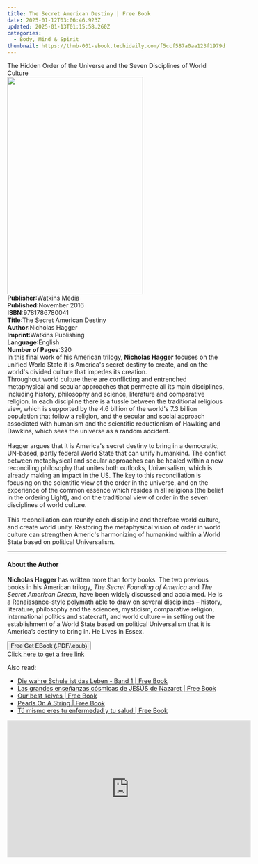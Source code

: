```yaml
---
title: The Secret American Destiny | Free Book
date: 2025-01-12T03:06:46.923Z
updated: 2025-01-13T01:15:58.260Z
categories:
  - Body, Mind & Spirit
thumbnail: https://thmb-001-ebook.techidaily.com/f5ccf587a0aa123f1979df7d046c0cdc19b8fba8b4998d5dd099e5f77f52a81f.jpg
---
```

<main id="book-container">
  <div class="flex flex-col">
    <div class="book-brief flex-1 py-6 px-4 sm:p-6 md:py-10 md:px-8">
      <!-- brief-->
      <div class="book-brief-main">
        The Hidden Order of the Universe and the Seven Disciplines of World
        Culture
      </div>
    </div>
    <div
      class="book-meta-info flex-1 grid gap-4 col-start-1 col-end-3 row-start-1 sm:mb-6 sm:grid-cols-4 lg:gap-6 lg:col-start-2 lg:row-end-6 lg:row-span-6 lg:mb-0"
    >
      <div
        class="book-meta-info-left place-content-center mt-4 p-4 text-sm leading-6 col-start-2 col-span-2 dark:text-slate-400"
      >
        <img
          class="w-full h-500 object-cover rounded-lg sm:h-255 sm:col-span-2 lg:col-span-full"
          src="https://img-001-ebook.techidaily.com/e0842f785ef15456dddbbf385ab1b5743d30e659fbaede24534daf472bf045d2.jpg"
          alt=""
          width="312"
          height="500"
        />
      </div>
      <div
        class="book-meta-info-right mt-2 col-start-1 row-start-2 col-span-3 self-center"
      >
        <!-- meta data  -->
        <div class="flex flex-col px-4 md:px-8">
          <div class="flex-1">
            <strong>Publisher</strong>:<span class="px-2">Watkins Media</span>
          </div>
          <div class="flex-1">
            <strong>Published</strong>:<span class="px-2">November 2016</span>
          </div>
          <div class="flex-1">
            <strong>ISBN</strong>:<span class="px-2">9781786780041</span>
          </div>
          <div class="flex-1">
            <strong>Title</strong>:<span class="px-2"
              >The Secret American Destiny</span
            >
          </div>
          <div class="flex-1">
            <strong>Author</strong>:<span class="px-2">Nicholas Hagger</span>
          </div>
          <div class="flex-1">
            <strong>Imprint</strong>:<span class="px-2"
              >Watkins Publishing</span
            >
          </div>
          <div class="flex-1">
            <strong>Language</strong>:<span class="px-2">English</span>
          </div>
          <div class="flex-1">
            <strong>Number of Pages</strong>:<span class="px-2">320</span>
          </div>
        </div>
      </div>
    </div>
    <div class="book-description flex-1 py-6 px-4 sm:p-6 md:py-10 md:px-8">
      <div class="book-description-main">
        <div accordion-content="" id="description">
          In this final work of his American trilogy,&nbsp;<b>Nicholas Hagger</b
          >&nbsp;focuses on the unified World State it is America's secret
          destiny to create, and on the world's divided culture that impedes its
          creation.&nbsp;<br />Throughout world culture there are conflicting
          and entrenched metaphysical and secular approaches that permeate all
          its main disciplines, including history, philosophy and science,
          literature and comparative religion. In each discipline there is a
          tussle between the traditional religious view, which is supported by
          the 4.6 billion of the world's 7.3 billion population that follow a
          religion, and the secular and social approach associated with humanism
          and the scientific reductionism of Hawking and Dawkins, which sees the
          universe as a random accident.<br /><br />Hagger argues that it is
          America's secret destiny to bring in a democratic, UN-based, partly
          federal World State that can unify humankind. The conflict between
          metaphysical and secular approaches can be healed within a new
          reconciling philosophy that unites both outlooks, Universalism, which
          is already making an impact in the US. The key to this reconciliation
          is focusing on the scientific view of the order in the universe, and
          on the experience of the common essence which resides in all religions
          (the belief in the ordering Light), and on the traditional view of
          order in the seven disciplines of world culture.<br /><br />This
          reconciliation can reunify each discipline and therefore world
          culture, and create world unity. Restoring the metaphysical vision of
          order in world culture can strengthen Americ's harmonizing of
          humankind within a World State based on political Universalism.
        </div>
        <div class="accordion-fader"></div>
      </div>
    </div>
    <div class="book-excerpts flex-1 py-6 px-4 sm:p-6 md:py-10 md:px-8">
      <!-- excerpts-->
      <div class="book-excerpts-main">
        <hr />
        <h4 class="placeholder placeholder-heading">
          <span>About the Author</span>
        </h4>
        <p>
          <b>Nicholas Hagger&nbsp;</b>has written more than forty books. The two
          previous books in his American trilogy,&nbsp;<i
            >The Secret Founding of America</i
          >&nbsp;and&nbsp;<i>The Secret American Dream</i>, have been widely
          discussed and acclaimed. He is a Renaissance-style polymath able to
          draw on several disciplines – history, literature, philosophy and the
          sciences, mysticism, comparative religion, international politics and
          statecraft, and world culture – in setting out the establishment of a
          World State based on political Universalism that it is America’s
          destiny to bring in. He Lives in Essex.
        </p>
      </div>
    </div>
    <div
      class="book-about-author flex-1 py-6 px-4 sm:p-6 md:py-10 md:px-8"
    ></div>
    <div class="book-free-get flex-1 py-6 px-4 sm:p-6 md:py-10 md:px-8">
      <button
        id="btn-free-get"
        class="bg-blue-500 hover:bg-blue-700 text-white font-bold py-2 px-4 rounded"
      >
        Free Get EBook (.PDF/.epub)
      </button>
      <div id="countdown-display" class="px-2 text-lg mt-2"></div>
      <a
        id="free-link"
        class="hidden bg-blue-500 hover:bg-blue-700 text-white font-bold py-2 px-4 rounded"
        href="https://www.ebooks.com/en-us/book/2543817/the-secret-american-destiny/nicholas-hagger/"
        target="_blank"
        >Click here to get a free link</a
      >
    </div>
    <script>
      let countdownTime = 0;
      let countdownInterval = null;
      document
        .getElementById('btn-free-get')
        .addEventListener('click', startCountdown);
      function startCountdown() {
        countdownTime = new Date().getTime() + 60000 * 3;
        countdownInterval = setInterval(updateCountdown, 1000);
        document.getElementById('btn-free-get').disabled = true;
        document
          .getElementById('btn-free-get')
          .classList.add('bg-gray-500', 'cursor-not-allowed');
      }
      function updateCountdown() {
        let currentTime = new Date().getTime();
        let timeLeft = countdownTime - currentTime;
        let secondsLeft = Math.floor(timeLeft / 1000);
        document.getElementById('countdown-display').innerHTML =
          `Remaining time: ${secondsLeft} seconds.`;
        if (secondsLeft <= 0) {
          clearInterval(countdownInterval);
          document.getElementById('btn-free-get').classList.add('hidden');
          document.getElementById('free-link').classList.remove('hidden');
          document.getElementById('countdown-display').innerHTML = '';
        }
      }
    </script>
  </div>
</main>

<ins class="adsbygoogle"
      style="display:block"
      data-ad-client="ca-pub-7571918770474297"
      data-ad-slot="8358498916"
      data-ad-format="auto"
      data-full-width-responsive="true"></ins>
    

<span class="atpl-alsoreadstyle">Also read:</span>
<div><ul>
<li><a href="https://novels-ebooks.techidaily.com/211345464-9783964464996-die-wahre-schule-ist-das-leben-band-1/"><u>Die wahre Schule ist das Leben - Band 1 | Free Book</u></a></li>
<li><a href="https://novels-ebooks.techidaily.com/211345469-9783892017806-las-grandes-ensenanzas-cosmicas-de-jesus-de-nazaret/"><u>Las grandes enseñanzas cósmicas de JESÚS de Nazaret | Free Book</u></a></li>
<li><a href="https://novels-ebooks.techidaily.com/211345489-9798990637818-our-best-selves/"><u>Our best selves | Free Book</u></a></li>
<li><a href="https://novels-ebooks.techidaily.com/211345494-9798869322623-pearls-on-a-string/"><u>Pearls On A String | Free Book</u></a></li>
<li><a href="https://novels-ebooks.techidaily.com/211345473-9783892017615-tu-mismo-eres-tu-enfermedad-y-tu-salud/"><u>Tú mismo eres tu enfermedad y tu salud | Free Book</u></a></li>
</ul></div>

<!-- affiliate ads begin -->
<iframe width="560" height="315" src="https://www.youtube.com/embed/KaqfZcWg5sE?si=LPmSKk7AFp8VxDFD" title="YouTube video player" frameborder="0" allow="accelerometer; autoplay; clipboard-write; encrypted-media; gyroscope; picture-in-picture; web-share" referrerpolicy="strict-origin-when-cross-origin" allowfullscreen></iframe>
<!-- affiliate ads end -->

